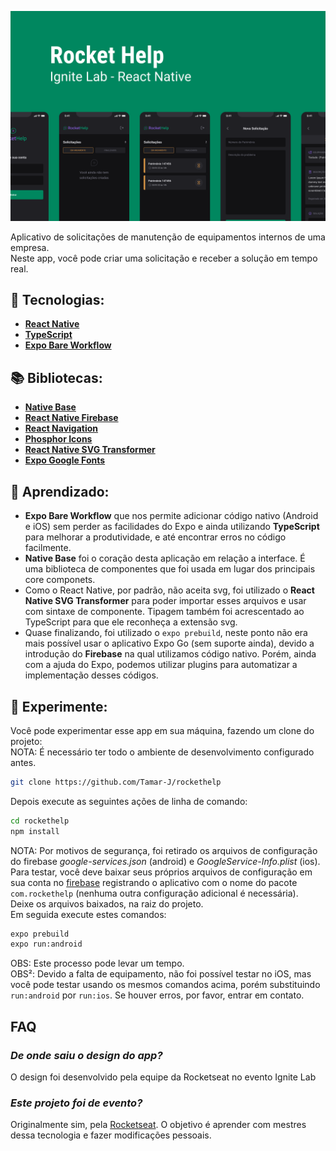 ![RocketHelp Capa](.github/RocketHelpOriginal.png)

Aplicativo de solicitações de manutenção de equipamentos internos de uma empresa.  
Neste app, você pode criar uma solicitação e receber a solução em tempo real.

## 🚀 Tecnologias:

- **[React Native](https://reactnative.dev/)**
- **[TypeScript](https://www.typescriptlang.org/)**
- **[Expo Bare Workflow](https://docs.expo.dev/bare/exploring-bare-workflow/)**


## 📚 Bibliotecas:

- **[Native Base](https://nativebase.io/)**
- **[React Native Firebase](https://rnfirebase.io/)**
- **[React Navigation](https://reactnavigation.org/)**
- **[Phosphor Icons](https://github.com/duongdev/phosphor-react-native)**
- **[React Native SVG Transformer](https://github.com/kristerkari/react-native-svg-transformer)**
- **[Expo Google Fonts](https://github.com/expo/google-fonts)**

## 🧠 Aprendizado:

- **Expo Bare Workflow** que nos permite adicionar código nativo (Android e iOS) sem perder as facilidades do Expo e ainda utilizando **TypeScript** para melhorar a produtividade, e até encontrar erros no código facilmente.
- **Native Base** foi o coração desta aplicação em relação a interface. É uma biblioteca de componentes que foi usada em lugar dos principais core componets.
- Como o React Native, por padrão, não aceita svg, foi utilizado o **React Native SVG Transformer** para poder importar esses arquivos e usar com sintaxe de componente. Tipagem também foi acrescentado ao TypeScript para que ele reconheça a extensão svg.
- Quase finalizando, foi utilizado o ```expo prebuild```, neste ponto não era mais possível usar o aplicativo Expo Go (sem suporte ainda), devido a introdução do **Firebase** na qual utilizamos código nativo. Porém, ainda com a ajuda do Expo, podemos utilizar plugins para automatizar a implementação desses códigos.

## 🧪 Experimente:

Você pode experimentar esse app em sua máquina, fazendo um clone do projeto:   
NOTA: É necessário ter todo o ambiente de desenvolvimento configurado antes.
```bash 
git clone https://github.com/Tamar-J/rockethelp   
```
Depois execute as seguintes ações de linha de comando:
```bash
cd rockethelp
npm install
```
NOTA: Por motivos de segurança, foi retirado os arquivos de configuração do firebase *google-services.json* (android) e *GoogleService-Info.plist* (ios). Para testar, você deve baixar seus próprios arquivos de configuração em sua conta no [firebase](https://console.firebase.google.com/) registrando o aplicativo com o nome do pacote ```com.rockethelp``` (nenhuma outra configuração adicional é necessária).   
Deixe os arquivos baixados, na raiz do projeto.   
Em seguida execute estes comandos:
```bash
expo prebuild
expo run:android
```
OBS: Este processo pode levar um tempo.   
OBS²: Devido a falta de equipamento, não foi possível testar no iOS, mas você pode testar usando os mesmos comandos acima, porém substituindo ```run:android``` por ```run:ios```. Se houver erros, por favor, entrar em contato.

## FAQ 

### *De onde saiu o design do app?*

O design foi desenvolvido pela equipe da Rocketseat no evento Ignite Lab

### *Este projeto foi de evento?*

Originalmente sim, pela [Rocketseat](https://www.rocketseat.com.br/). O objetivo é aprender com mestres dessa tecnologia e fazer modificações pessoais.